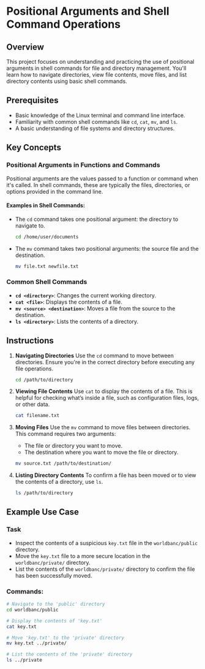 # Positional Arguments and Shell Command Operations

## Overview

This project focuses on understanding and practicing the use of positional arguments in shell commands for file and directory management. You'll learn how to navigate directories, view file contents, move files, and list directory contents using basic shell commands.

## Prerequisites

- Basic knowledge of the Linux terminal and command line interface.
- Familiarity with common shell commands like `cd`, `cat`, `mv`, and `ls`.
- A basic understanding of file systems and directory structures.

## Key Concepts

### Positional Arguments in Functions and Commands

Positional arguments are the values passed to a function or command when it's called. In shell commands, these are typically the files, directories, or options provided in the command line.

#### Examples in Shell Commands:

- The `cd` command takes one positional argument: the directory to navigate to.
  ```bash
  cd /home/user/documents
  ```
- The `mv` command takes two positional arguments: the source file and the destination.
  ```bash
  mv file.txt newfile.txt
  ```

### Common Shell Commands

- **`cd <directory>`**: Changes the current working directory.
- **`cat <file>`**: Displays the contents of a file.
- **`mv <source> <destination>`**: Moves a file from the source to the destination.
- **`ls <directory>`**: Lists the contents of a directory.

## Instructions

1. **Navigating Directories**
   Use the `cd` command to move between directories. Ensure you're in the correct directory before executing any file operations.

   ```bash
   cd /path/to/directory
   ```

2. **Viewing File Contents**
   Use `cat` to display the contents of a file. This is helpful for checking what’s inside a file, such as configuration files, logs, or other data.

   ```bash
   cat filename.txt
   ```

3. **Moving Files**
   Use the `mv` command to move files between directories. This command requires two arguments:

   - The file or directory you want to move.
   - The destination where you want to move the file or directory.

   ```bash
   mv source.txt /path/to/destination/
   ```

4. **Listing Directory Contents**
   To confirm a file has been moved or to view the contents of a directory, use `ls`.
   ```bash
   ls /path/to/directory
   ```

## Example Use Case

### Task

- Inspect the contents of a suspicious `key.txt` file in the `worldbanc/public` directory.
- Move the `key.txt` file to a more secure location in the `worldbanc/private/` directory.
- List the contents of the `worldbanc/private/` directory to confirm the file has been successfully moved.

### Commands:

```bash
# Navigate to the 'public' directory
cd worldbanc/public

# Display the contents of 'key.txt'
cat key.txt

# Move 'key.txt' to the 'private' directory
mv key.txt ../private/

# List the contents of the 'private' directory
ls ../private
```
